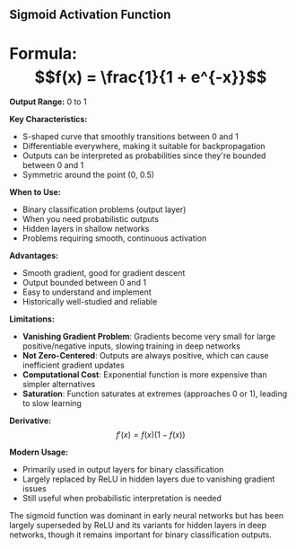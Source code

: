 ## Sigmoid Activation Function

# **Formula:** $$f(x) = \frac{1}{1 + e^{-x}}$$

**Output Range:** 0 to 1

**Key Characteristics:**

- S-shaped curve that smoothly transitions between 0 and 1
- Differentiable everywhere, making it suitable for backpropagation
- Outputs can be interpreted as probabilities since they're bounded between 0 and 1
- Symmetric around the point (0, 0.5)

**When to Use:**

- Binary classification problems (output layer)
- When you need probabilistic outputs
- Hidden layers in shallow networks
- Problems requiring smooth, continuous activation

**Advantages:**

- Smooth gradient, good for gradient descent
- Output bounded between 0 and 1
- Easy to understand and implement
- Historically well-studied and reliable

**Limitations:**

- **Vanishing Gradient Problem**: Gradients become very small for large positive/negative inputs, slowing training in deep networks
- **Not Zero-Centered**: Outputs are always positive, which can cause inefficient gradient updates
- **Computational Cost**: Exponential function is more expensive than simpler alternatives
- **Saturation**: Function saturates at extremes (approaches 0 or 1), leading to slow learning

**Derivative:** $$f'(x) = f(x)(1 - f(x))$$

**Modern Usage:**

- Primarily used in output layers for binary classification
- Largely replaced by ReLU in hidden layers due to vanishing gradient issues
- Still useful when probabilistic interpretation is needed

The sigmoid function was dominant in early neural networks but has been largely superseded by ReLU and its variants for hidden layers in deep networks, though it remains important for binary classification outputs.